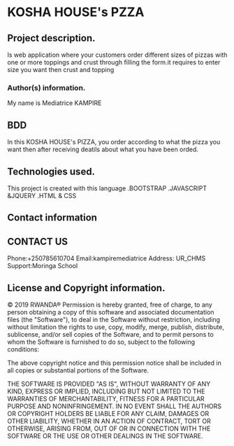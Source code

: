 # KOSHA HOUSE's PZZA
## Project description.
Is web application where your customers order different sizes of pizzas with one or more toppings and crust through filling the form.it requires to enter size you want then crust and topping
### Author(s) information.
My name is Mediatrice KAMPIRE
## BDD
 In this KOSHA HOUSE's PIZZA, you order according to what the pizza you want then after receiving deatils about what  you have been orded.
## Technologies used.
This project is created with this language
.BOOTSTRAP
.JAVASCRIPT &JQUERY
.HTML & CSS
## Contact information
CONTACT US
-----------
Phone:+250785610704
Email:kampiremediatrice
Address: UR_CHMS
Support:Moringa School
## License and Copyright information.
© 2019 RWANDA®
Permission is hereby granted, free of charge, to any person obtaining a copy
of this software and associated documentation files (the "Software"), to deal
in the Software without restriction, including without limitation the rights
to use, copy, modify, merge, publish, distribute, sublicense, and/or sell
copies of the Software, and to permit persons to whom the Software is
furnished to do so, subject to the following conditions:

The above copyright notice and this permission notice shall be included in all
copies or substantial portions of the Software.

THE SOFTWARE IS PROVIDED "AS IS", WITHOUT WARRANTY OF ANY KIND, EXPRESS OR
IMPLIED, INCLUDING BUT NOT LIMITED TO THE WARRANTIES OF MERCHANTABILITY,
FITNESS FOR A PARTICULAR PURPOSE AND NONINFRINGEMENT. IN NO EVENT SHALL THE
AUTHORS OR COPYRIGHT HOLDERS BE LIABLE FOR ANY CLAIM, DAMAGES OR OTHER
LIABILITY, WHETHER IN AN ACTION OF CONTRACT, TORT OR OTHERWISE, ARISING FROM,
OUT OF OR IN CONNECTION WITH THE SOFTWARE OR THE USE OR OTHER DEALINGS IN THE
SOFTWARE.
